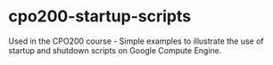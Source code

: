 # cpo200-startup-scripts
Used in the CPO200 course - Simple examples to illustrate the use of startup and shutdown scripts on Google Compute Engine.
